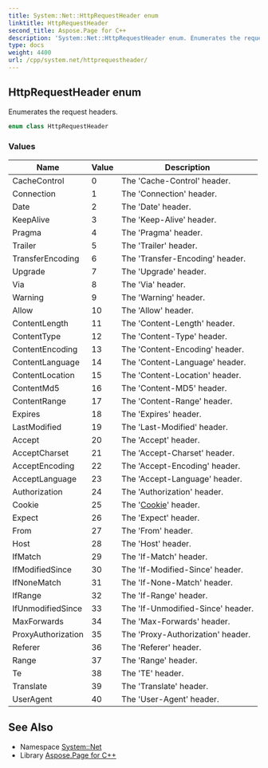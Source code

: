 ```yaml
---
title: System::Net::HttpRequestHeader enum
linktitle: HttpRequestHeader
second_title: Aspose.Page for C++
description: 'System::Net::HttpRequestHeader enum. Enumerates the request headers in C++.'
type: docs
weight: 4400
url: /cpp/system.net/httprequestheader/
---
```

## HttpRequestHeader enum


Enumerates the request headers.

```cpp
enum class HttpRequestHeader
```

### Values

| Name | Value | Description |
| --- | --- | --- |
| CacheControl | 0 | The 'Cache-Control' header. |
| Connection | 1 | The 'Connection' header. |
| Date | 2 | The 'Date' header. |
| KeepAlive | 3 | The 'Keep-Alive' header. |
| Pragma | 4 | The 'Pragma' header. |
| Trailer | 5 | The 'Trailer' header. |
| TransferEncoding | 6 | The 'Transfer-Encoding' header. |
| Upgrade | 7 | The 'Upgrade' header. |
| Via | 8 | The 'Via' header. |
| Warning | 9 | The 'Warning' header. |
| Allow | 10 | The 'Allow' header. |
| ContentLength | 11 | The 'Content-Length' header. |
| ContentType | 12 | The 'Content-Type' header. |
| ContentEncoding | 13 | The 'Content-Encoding' header. |
| ContentLanguage | 14 | The 'Content-Language' header. |
| ContentLocation | 15 | The 'Content-Location' header. |
| ContentMd5 | 16 | The 'Content-MD5' header. |
| ContentRange | 17 | The 'Content-Range' header. |
| Expires | 18 | The 'Expires' header. |
| LastModified | 19 | The 'Last-Modified' header. |
| Accept | 20 | The 'Accept' header. |
| AcceptCharset | 21 | The 'Accept-Charset' header. |
| AcceptEncoding | 22 | The 'Accept-Encoding' header. |
| AcceptLanguage | 23 | The 'Accept-Language' header. |
| Authorization | 24 | The 'Authorization' header. |
| Cookie | 25 | The '[Cookie](../cookie/)' header. |
| Expect | 26 | The 'Expect' header. |
| From | 27 | The 'From' header. |
| Host | 28 | The 'Host' header. |
| IfMatch | 29 | The 'If-Match' header. |
| IfModifiedSince | 30 | The 'If-Modified-Since' header. |
| IfNoneMatch | 31 | The 'If-None-Match' header. |
| IfRange | 32 | The 'If-Range' header. |
| IfUnmodifiedSince | 33 | The 'If-Unmodified-Since' header. |
| MaxForwards | 34 | The 'Max-Forwards' header. |
| ProxyAuthorization | 35 | The 'Proxy-Authorization' header. |
| Referer | 36 | The 'Referer' header. |
| Range | 37 | The 'Range' header. |
| Te | 38 | The 'TE' header. |
| Translate | 39 | The 'Translate' header. |
| UserAgent | 40 | The 'User-Agent' header. |

## See Also

* Namespace [System::Net](../)
* Library [Aspose.Page for C++](../../)
